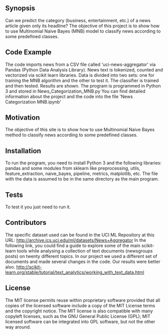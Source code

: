## Synopsis

Can we predict the category (business, entertainment, etc.) of a news article given only its headline? The objective of this project is to show how to use Multinomial Naive Bayes (MNB) model to classify news according to some predefined classes. 

## Code Example

The code imports news from a CSV file called 'uci-news-aggregator' via Pandas (Python Data Analysis Library). 
News text is tokenized, counted and vectorized via scikit learn libraries. 
Data is divided into two sets: one for training the MNB algorithm and the other to test it.
The classifier is trained and then tested. Results are shown. 
The program is programmed in Python 3 and stored in News_Categorization_MNB.py 
You can find detailed information about the project and the code into the file 'News Categorization MNB.ipynb'

## Motivation

The objective of this site is to show how to use Multinomial Naive Bayes method to classify news according to some predefined classes. 

## Installation

To run the program, you need to install Python 3 and the following libraries: pandas and some modules from sklearn like preprocessing, utils, feature_extraction, naive_bayes, pipeline, metrics, matplotlib, etc.
The file with the data is assumed to be in the same directory as the main program.

## Tests

To test it you just need to run it. 

## Contributors

The specific dataset used can be found in the UCI ML Repository at this URL: http://archive.ics.uci.edu/ml/datasets/News+Aggregator
In the following link, you could find a guide to explore some of the main scikit-learn tools while analysing a collection of text documents (newsgroups posts) on twenty different topics. In our project we used a different set of documents and made several changes in the code. Our results were better also. http://scikit-learn.org/stable/tutorial/text_analytics/working_with_text_data.html

## License

The MIT license permits reuse within proprietary software provided that all copies of the licensed software include a copy of the MIT License terms and the copyright notice. The MIT license is also compatible with many copyleft licenses, such as the GNU General Public License (GPL); MIT licensed software can be integrated into GPL software, but not the other way around.
